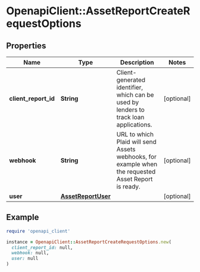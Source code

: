 # OpenapiClient::AssetReportCreateRequestOptions

## Properties

| Name | Type | Description | Notes |
| ---- | ---- | ----------- | ----- |
| **client_report_id** | **String** | Client-generated identifier, which can be used by lenders to track loan applications. | [optional] |
| **webhook** | **String** | URL to which Plaid will send Assets webhooks, for example when the requested Asset Report is ready. | [optional] |
| **user** | [**AssetReportUser**](AssetReportUser.md) |  | [optional] |

## Example

```ruby
require 'openapi_client'

instance = OpenapiClient::AssetReportCreateRequestOptions.new(
  client_report_id: null,
  webhook: null,
  user: null
)
```

